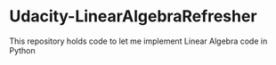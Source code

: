 # Udacity-LinearAlgebraRefresher

This repository holds code to let me implement Linear Algebra code in Python
